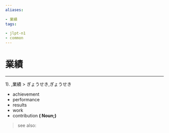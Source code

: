 ```yaml
---
aliases:
    
- 業績
tags:
    
- jlpt-n1
- common
---
```


# 業績
---
1).
,業績 > ぎょうせき,ぎょうせき

- achievement
- performance
- results
- work
- contribution
**( Noun;)**
> see also: 
            